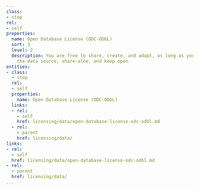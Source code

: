 ```yaml
---
class:
- stop
rel:
- self
properties:
  name: Open Database License (ODC-ODbL)
  sort: 3
  level: 2
  description: You are free to share, create, and adapt, as long as you attribute
    the data source, share-aloe, and keep open.
entities:
- class:
  - stop
  rel:
  - self
  properties:
    name: Open Database License (ODC-ODbL)
  links:
  - rel:
    - self
    href: licensing/data/open-database-license-odc-odbl.md
  - rel:
    - parent
    href: licensing/data/
links:
- rel:
  - self
  href: licensing/data/open-database-license-odc-odbl.md
- rel:
  - parent
  href: licensing/data/
...
```

